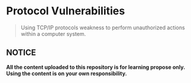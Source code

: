 # Protocol Vulnerabilities

>  Using TCP/IP protocols weakness to perform unauthorized actions within a computer system.  

## NOTICE

<b>All the content uploaded to this repository is for learning propose only.
Using the content is on your own responsibility.</b>